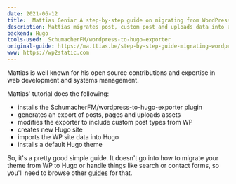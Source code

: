 ```yaml
---
date: 2021-06-12
title:  Mattias Geniar A step-by-step guide on migrating from WordPress to Hugo
description: Mattias migrates post, custom post and uploads data into a fresh Hugo site
backend: Hugo
tools-used:  SchumacherFM/wordpress-to-hugo-exporter 
original-guide: https://ma.ttias.be/step-by-step-guide-migrating-wordpress-to-hugo/
www: https://wp2static.com
---
```


Mattias is well known for his open source contributions and expertise in web development
 and systems management.

Mattias' tutorial does the following:

 - installs the SchumacherFM/wordpress-to-hugo-exporter plugin
 - generates an export of posts, pages and uploads assets
 - modifies the exporter to include custom post types from WP
 - creates new Hugo site
 - imports the WP site data into Hugo
 - installs a default Hugo theme

So, it's a pretty good simple guide. It doesn't go into how to migrate your
 theme from WP to Hugo or handle things like search or contact forms, so you'll
 need to browse other [guides](/guides) for that.


